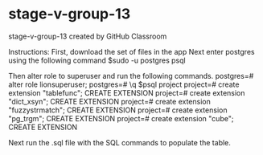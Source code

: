# stage-v-group-13
stage-v-group-13 created by GitHub Classroom

Instructions:
First, download the set of files in the app
Next enter postgres using the following command
$sudo -u postgres psql

Then alter role to superuser and run the following commands.
postgres=# alter role lionsuperuser;
postgres=# \q
$psql project
project=# create extension "tablefunc";
CREATE EXTENSION
project=# create extension "dict_xsyn";
CREATE EXTENSION
project=# create extension "fuzzystrmatch";
CREATE EXTENSION
project=# create extension "pg_trgm";
CREATE EXTENSION
project=# create extension "cube";
CREATE EXTENSION

Next run the .sql file with the SQL commands to populate the table.

